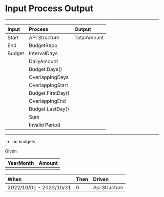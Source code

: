 ﻿# Input Process Output

---

| Input  | Process           | Output      |
|:-------|:------------------|:------------|
| Start  | API Structure     | TotalAmount |
| End    | BudgetRepo        |     |
| Budget | IntervalDays      |     |
|  | DailyAmount       |     |
|  | Budget.Days()     |     |
|  | OverlappingDays   |     |
|  | OverlappingStart  |     |
|  | Budget.FirstDay() |     |
|  | OverlappingEnd    |     |
|  | Budget.LastDay()  |     |
|  | Sum               |     |
|  | Invalid Period    |     |

---

- no budgets

Given


|YearMonth| Amount |
|:---|:-------|
||     |

|When|Then| Driven        |
|:---|:---|:--------------|
|2022/10/01 - 2022/10/31|0| Api Structure |

